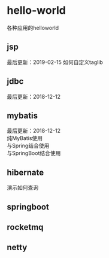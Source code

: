 # hello-world
各种应用的helloworld

## jsp
最后更新：2019-02-15
如何自定义taglib

## jdbc
最后更新：2018-12-12  

## mybatis
最后更新：2018-12-12  
纯MyBatis使用  
与Spring结合使用  
与SpringBoot结合使用

## hibernate
演示如何查询

## springboot

## rocketmq

## netty
